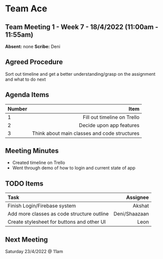 # Team Ace

## Team Meeting 1 - Week 7 - 18/4/2022 (11:00am - 11:55am)
**Absent:**
none
**Scribe:**
Deni

## Agreed Procedure
Sort out timeline and get a better understanding/grasp on the assignment and what to do next

## Agenda Items
| Number | Item |
| :--- | ---: |
| 1 | Fill out timeline on Trello |
| 2 | Decide upon app features |
| 3 | Think about main classes and code structures |

## Meeting Minutes
- Created timeline on Trello
- Went through demo of how to login and current state of app

## TODO Items
| Task | Assignee |
| :--- | ---: |
| Finish Login/Firebase system | Akshat |
| Add more classes as code structure outline | Deni/Shaazaan |
| Create stylesheet for buttons and other UI | Leon |

## Next Meeting 
Saturday 23/4/2022 @ 11am